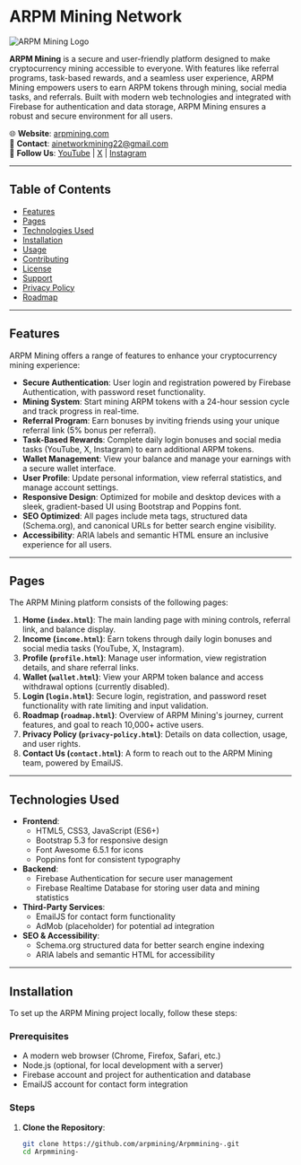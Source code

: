 # ARPM Mining Network

![ARPM Mining Logo](https://www.arpmining.com/assets/images/logo.jpg)

**ARPM Mining** is a secure and user-friendly platform designed to make cryptocurrency mining accessible to everyone. With features like referral programs, task-based rewards, and a seamless user experience, ARPM Mining empowers users to earn ARPM tokens through mining, social media tasks, and referrals. Built with modern web technologies and integrated with Firebase for authentication and data storage, ARPM Mining ensures a robust and secure environment for all users.

🌐 **Website**: [arpmining.com](https://www.arpmining.com)  
📧 **Contact**: [ainetworkmining22@gmail.com](mailto:ainetworkmining22@gmail.com)  
📱 **Follow Us**: [YouTube](https://www.youtube.com/@arpmining) | [X](https://x.com/arpmining) | [Instagram](https://www.instagram.com/arpmining)

---

## Table of Contents

- [Features](#features)
- [Pages](#pages)
- [Technologies Used](#technologies-used)
- [Installation](#installation)
- [Usage](#usage)
- [Contributing](#contributing)
- [License](#license)
- [Support](#support)
- [Privacy Policy](#privacy-policy)
- [Roadmap](#roadmap)

---

## Features

ARPM Mining offers a range of features to enhance your cryptocurrency mining experience:

- **Secure Authentication**: User login and registration powered by Firebase Authentication, with password reset functionality.
- **Mining System**: Start mining ARPM tokens with a 24-hour session cycle and track progress in real-time.
- **Referral Program**: Earn bonuses by inviting friends using your unique referral link (5% bonus per referral).
- **Task-Based Rewards**: Complete daily login bonuses and social media tasks (YouTube, X, Instagram) to earn additional ARPM tokens.
- **Wallet Management**: View your balance and manage your earnings with a secure wallet interface.
- **User Profile**: Update personal information, view referral statistics, and manage account settings.
- **Responsive Design**: Optimized for mobile and desktop devices with a sleek, gradient-based UI using Bootstrap and Poppins font.
- **SEO Optimized**: All pages include meta tags, structured data (Schema.org), and canonical URLs for better search engine visibility.
- **Accessibility**: ARIA labels and semantic HTML ensure an inclusive experience for all users.

---

## Pages

The ARPM Mining platform consists of the following pages:

1. **Home (`index.html`)**: The main landing page with mining controls, referral link, and balance display.
2. **Income (`income.html`)**: Earn tokens through daily login bonuses and social media tasks (YouTube, X, Instagram).
3. **Profile (`profile.html`)**: Manage user information, view registration details, and share referral links.
4. **Wallet (`wallet.html`)**: View your ARPM token balance and access withdrawal options (currently disabled).
5. **Login (`login.html`)**: Secure login, registration, and password reset functionality with rate limiting and input validation.
6. **Roadmap (`roadmap.html`)**: Overview of ARPM Mining's journey, current features, and goal to reach 10,000+ active users.
7. **Privacy Policy (`privacy-policy.html`)**: Details on data collection, usage, and user rights.
8. **Contact Us (`contact.html`)**: A form to reach out to the ARPM Mining team, powered by EmailJS.

---

## Technologies Used

- **Frontend**:
  - HTML5, CSS3, JavaScript (ES6+)
  - Bootstrap 5.3 for responsive design
  - Font Awesome 6.5.1 for icons
  - Poppins font for consistent typography
- **Backend**:
  - Firebase Authentication for secure user management
  - Firebase Realtime Database for storing user data and mining statistics
- **Third-Party Services**:
  - EmailJS for contact form functionality
  - AdMob (placeholder) for potential ad integration
- **SEO & Accessibility**:
  - Schema.org structured data for better search engine indexing
  - ARIA labels and semantic HTML for accessibility

---

## Installation

To set up the ARPM Mining project locally, follow these steps:

### Prerequisites
- A modern web browser (Chrome, Firefox, Safari, etc.)
- Node.js (optional, for local development with a server)
- Firebase account and project for authentication and database
- EmailJS account for contact form integration

### Steps
1. **Clone the Repository**:
   ```bash
   git clone https://github.com/arpmining/Arpmmining-.git
   cd Arpmmining-